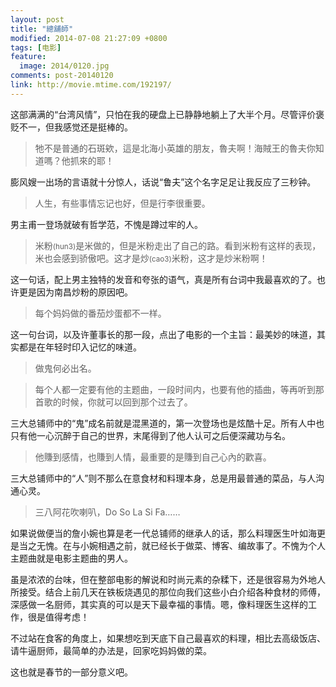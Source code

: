 ```yaml
---
layout: post
title: "總舖師"
modified: 2014-07-08 21:27:09 +0800
tags: [电影]
feature:
  image: 2014/0120.jpg
comments: post-20140120
link: http://movie.mtime.com/192197/
---
```


这部满满的“台湾风情”，只怕在我的硬盘上已静静地躺上了大半个月。尽管评价褒贬不一，但我感觉还是挺棒的。

> 牠不是普通的石斑欸，這是北海小英雄的朋友，魯夫啊！海賊王的魯夫你知道嗎？他抓來的耶！

膨风嫂一出场的言语就十分惊人，话说“鲁夫”这个名字足足让我反应了三秒钟。

> 人生，有些事情忘记也好，但是行李很重要。

男主甫一登场就破有哲学范，不愧是蹲过牢的人。

> 米粉<small>(hun3)</small>是米做的，但是米粉走出了自己的路。看到米粉有这样的表现，米也会感到骄傲吧。这才是炒<small>(cao3)</small>米粉，这才是炒米粉啊！

这一句话，配上男主独特的发音和夸张的语气，真是所有台词中我最喜欢的了。也许更是因为南昌炒粉的原因吧。

> 每个妈妈做的番茄炒蛋都不一样。

这一句台词，以及许董事长的那一段，点出了电影的一个主旨：最美妙的味道，其实都是在年轻时印入记忆的味道。

> 做鬼何必出名。

> 每个人都一定要有他的主题曲，一段时间内，也要有他的插曲，等再听到那首歌的时候，你就可以回到那个过去了。

三大总铺师中的“鬼”成名前就是混黑道的，第一次登场也是炫酷十足。所有人中也只有他一心沉醉于自己的世界，末尾得到了他人认可之后便深藏功与名。

> 他賺到感情，也賺到人情，最重要的是賺到自己心內的歡喜。

三大总铺师中的“人”则不那么在意食材和料理本身，总是用最普通的菜品，与人沟通心灵。

> 三八阿花吹喇叭，Do So La Si Fa……

如果说做便当的詹小婉也算是老一代总铺师的继承人的话，那么料理医生叶如海更是当之无愧。在与小婉相遇之前，就已经长于做菜、博客、编故事了。不愧为个人主题曲就是电影主题曲的男人。

虽是浓浓的台味，但在整部电影的解说和时尚元素的杂糅下，还是很容易为外地人所接受。结合上前几天在铁板烧遇见的那位向我们这些小白介绍各种食材的师傅，深感做一名厨师，其实真的可以是天下最幸福的事情。嗯，像料理医生这样的工作，很是值得考虑！

不过站在食客的角度上，如果想吃到天底下自己最喜欢的料理，相比去高级饭店、请牛逼厨师，最简单的办法是，回家吃妈妈做的菜。

这也就是春节的一部分意义吧。
